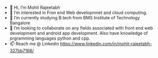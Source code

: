 - 👋 Hi, I’m Mohit Rajeetabh
- 👀 I’m interested in  Fron end Web developmnet and cloud computing.
- 🌱 I’m currently studying  B.tech from BMS Institute of Technology Bangalore 
- 💞️ I’m looking to collaborate on any fields associated with front end web development and android app development.
     Also have knowledge of prgramming languages python and cpp.
- 📫 Reach me @ Linkedin https://www.linkedin.com/in/mohit-rajeetabh-327bb7168/

<!---
rajeetabh/rajeetabh is a ✨ special ✨ repository because its `README.md` (this file) appears on your GitHub profile.
You can click the Preview link to take a look at your changes.
--->
